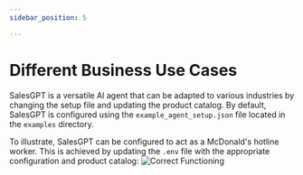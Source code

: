 ```yaml
---
sidebar_position: 5

---
```


# Different Business Use Cases

SalesGPT is a versatile AI agent that can be adapted to various industries by changing the setup file and updating the product catalog. By default, SalesGPT is configured using the `example_agent_setup.json` file located in the `examples` directory. 

To illustrate, SalesGPT can be configured to act as a McDonald's hotline worker. This is achieved by updating the `.env` file with the appropriate configuration and product catalog:
![Correct Functioning](/img/mcdonalds.png)